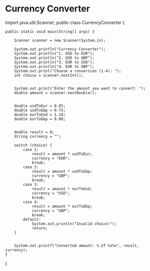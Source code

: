 # Currency Converter
import java.util.Scanner;
public class CurrencyConverter {

    public static void main(String[] args) {
        
        Scanner scanner = new Scanner(System.in);

        System.out.println("Currency Converter");
        System.out.println("1. USD to EUR");
        System.out.println("2. USD to GBP");
        System.out.println("3. EUR to USD");
        System.out.println("4. EUR to GBP");
        System.out.print("Choose a conversion (1-4): ");
        int choice = scanner.nextInt();

        
        System.out.print("Enter the amount you want to convert: ");
        double amount = scanner.nextDouble();

        
        double usdToEur = 0.85;
        double usdToGbp = 0.75;
        double eurToUsd = 1.18;
        double eurToGbp = 0.88;

    
        double result = 0;
        String currency = "";
        
        switch (choice) {
            case 1:
                result = amount * usdToEur;
                currency = "EUR";
                break;
            case 2:
                result = amount * usdToGbp;
                currency = "GBP";
                break;
            case 3:
                result = amount * eurToUsd;
                currency = "USD";
                break;
            case 4:
                result = amount * eurToGbp;
                currency = "GBP";
                break;
            default:
                System.out.println("Invalid choice!");
                return;
        }

        
        System.out.printf("Converted amount: %.2f %s%n", result, currency);
    }
}
